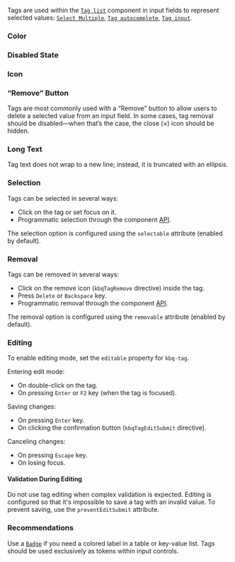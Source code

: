 <!-- example(tag-overview) -->

Tags are used within the [`Tag list`](/en/components/tag-list) component in input fields to represent selected values: [`Select Multiple`](/en/components/select/overview#multiple-selection), [`Tag autocomplete`](/en/components/tag-autocomplete), [`Tag input`](/en/components/tag-input).

### Color

<!-- example(tag-fill-and-style) -->

### Disabled State

<!-- example(tag-disabled) -->

### Icon

<!-- example(tag-with-icon) -->

### “Remove” Button

Tags are most commonly used with a “Remove” button to allow users to delete a selected value from an input field. In some cases, tag removal should be disabled—when that’s the case, the close (×) icon should be hidden.

<!-- example(tag-with-remove-button) -->

### Long Text

Tag text does not wrap to a new line; instead, it is truncated with an ellipsis.

<!-- example(tag-long-text) -->

### Selection

Tags can be selected in several ways:

- Click on the tag or set focus on it.
- Programmatic selection through the component [API](/en/components/tag/api).

The selection option is configured using the `selectable` attribute (enabled by default).

### Removal

Tags can be removed in several ways:

- Click on the remove icon (`kbqTagRemove` directive) inside the tag.
- Press `Delete` or `Backspace` key.
- Programmatic removal through the component [API](/en/components/tag/api).

The removal option is configured using the `removable` attribute (enabled by default).

<!-- example(tag-removable) -->

### Editing

To enable editing mode, set the `editable` property for `kbq-tag`.

Entering edit mode:

- On double-click on the tag.
- On pressing `Enter` or `F2` key (when the tag is focused).

Saving changes:

- On pressing `Enter` key.
- On clicking the confirmation button (`kbqTagEditSubmit` directive).

Canceling changes:

- On pressing `Escape` key.
- On losing focus.

<!-- example(tag-editable) -->

#### Validation During Editing

Do not use tag editing when complex validation is expected. Editing is configured so that it's impossible to save a tag with an invalid value. To prevent saving, use the `preventEditSubmit` attribute.

<!-- example(tag-editable-with-validation) -->

### Recommendations

Use a [`Badge`](/en/components/badge) if you need a colored label in a table or key-value list. Tags should be used exclusively as tokens within input controls.
